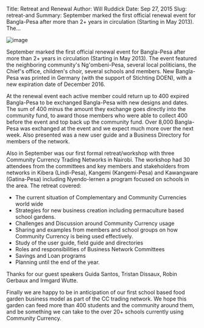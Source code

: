 Title: Retreat and Renewal
Author: Will Ruddick
Date: Sep 27, 2015
Slug: retreat-and
Summary: September marked the first official renewal event for Bangla-Pesa
after more than 2+ years in circulation (Starting in May 2013).
The...

![image](images/blog/retreat-and1.webp)

September marked the first official renewal event for Bangla-Pesa after
more than 2+ years in circulation (Starting in May 2013). The event
featured the neighboring community's Ng'ombeni-Pesa, several local
politicians, the Chief's office, children's choir, several schools and
members. New Bangla-Pesa was printed in Germany (with the support of
Stichting DOEN), with a new expiration date of December 2016.

At the renewal event each active member could return up to 400 expired
Bangla-Pesa to be exchanged Bangla-Pesa with new designs and dates. The
sum of 400 minus the amount they exchange goes directly into the
community fund, to award those members who were able to collect 400
before the event and top back up the community fund. Over 8,000
Bangla-Pesa was exchanged at the event and we expect much more over the
next week. Also presented was a new user guide and a Business Directory
for members of the network.

Also in September was our first formal retreat/workshop with three
Community Currency Trading Networks in Nairobi. The workshop had 30
attendees from the committees and key members and stakeholders from
networks in Kibera (Lindi-Pesa), Kangemi (Kangemi-Pesa) and Kawangware
(Gatina-Pesa) including Nyendo-lernen a program focused on schools in
the area. The retreat covered:

- The current situation of Complementary and Community Currencies
  world wide
- Strategies for new business creation including permaculture based
  school gardens.
- Challenges and Discussion around Community Currency usage
- Sharing and examples from members and school groups on how Community
  Currency is being used effectively.
- Study of the user guide, field guide and directories
- Roles and responsibilities of Business Network Committees
- Savings and Loan programs
- Planning until the end of the year.

Thanks for our guest speakers Guida Santos, Tristan Dissaux, Robin
Gerbaux and Irmgard Wutte.

Finally we are happy to be in anticipation of our first school based
food garden business model as part of the CC trading network. We hope
this garden can feed more than 400 students and the community around
them, and be something we can take to the over 20+ schools currently
using Community Currency.
